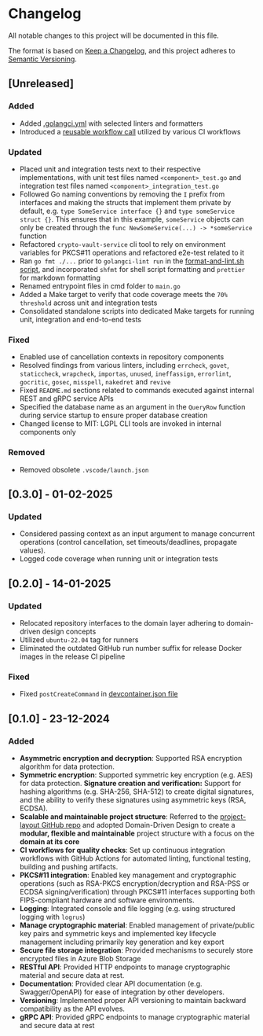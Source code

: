 # Changelog

All notable changes to this project will be documented in this file.

The format is based on [Keep a Changelog](https://keepachangelog.com/en/1.0.0/),
and this project adheres to [Semantic Versioning](https://semver.org/spec/v2.0.0.html).

## [Unreleased]

### Added

- Added [.golangci.yml](./.golangci.yml) with selected linters and formatters
- Introduced a [reusable workflow call](./.github/workflows/_test.yml) utilized by various CI workflows

### Updated

- Placed unit and integration tests next to their respective implementations, with unit test files named `<component>_test.go` and integration test files named `<component>_integration_test.go`
- Followed Go naming conventions by removing the `I` prefix from interfaces and making the structs that implement them private by default, e.g. `type SomeService interface {}` and `type someService struct {}`. This ensures that in this example, `someService` objects can only be created through the `func NewSomeService(...) -> *someService` function
- Refactored `crypto-vault-service` cli tool to rely on environment variables for PKCS#11 operations and refactored e2e-test related to it
- Ran `go fmt ./...` prior to `golangci-lint run` in the [format-and-lint.sh script](./scripts/format-and-lint.sh), and incorporated `shfmt` for shell script formatting and `prettier` for markdown formatting
- Renamed entrypoint files in cmd folder to `main.go`
- Added a Make target to verify that code coverage meets the `70% threshold` across unit and integration tests
- Consolidated standalone scripts into dedicated Make targets for running unit, integration and end-to-end tests

### Fixed

- Enabled use of cancellation contexts in repository components
- Resolved findings from various linters, including `errcheck`, `govet`, `staticcheck`, `wrapcheck`, `importas`, `unused`, `ineffassign`, `errorlint`, `gocritic`, `gosec`, `misspell`, `nakedret` and `revive`
- Fixed `README.md` sections related to commands executed against internal REST and gRPC service APIs
- Specified the database name as an argument in the `QueryRow` function during service startup to ensure proper database creation
- Changed license to MIT: LGPL CLI tools are invoked in internal components only

### Removed

- Removed obsolete `.vscode/launch.json`

## [0.3.0] - 01-02-2025

### Updated

- Considered passing context as an input argument to manage concurrent operations (control cancellation, set timeouts/deadlines, propagate values).
- Logged code coverage when running unit or integration tests

## [0.2.0] - 14-01-2025

### Updated

- Relocated repository interfaces to the domain layer adhering to domain-driven design concepts
- Utilized `ubuntu-22.04` tag for runners
- Eliminated the outdated GitHub run number suffix for release Docker images in the release CI pipeline

### Fixed

- Fixed `postCreateCommand` in [devcontainer.json file](./.devcontainer/devcontainer.json)

## [0.1.0] - 23-12-2024

### Added

- **Asymmetric encryption and decryption**: Supported RSA encryption algorithm for data protection.
- **Symmetric encryption**: Supported symmetric key encryption (e.g. AES) for data protection.
  **Signature creation and verification:** Support for hashing algorithms (e.g. SHA-256, SHA-512) to create digital signatures, and the ability to verify these signatures using asymmetric keys (RSA, ECDSA).
- **Scalable and maintainable project structure**: Referred to the [project-layout GitHub repo](https://github.com/golang-standards/project-layout) and adopted Domain-Driven Design to create a **modular, flexible and maintainable** project structure with a focus on the **domain at its core**
- **CI workflows for quality checks**: Set up continuous integration workflows with GitHub Actions for automated linting, functional testing, building and pushing artifacts.
- **PKCS#11 integration**: Enabled key management and cryptographic operations (such as RSA-PKCS encryption/decryption and RSA-PSS or ECDSA signing/verification) through PKCS#11 interfaces supporting both FIPS-compliant hardware and software environments.
- **Logging**: Integrated console and file logging (e.g. using structured logging with `logrus`)
- **Manage cryptographic material**: Enabled management of private/public key pairs and symmetric keys and implemented key lifecycle management including primarily key generation and key export
- **Secure file storage integration**: Provided mechanisms to securely store encrypted files in Azure Blob Storage
- **RESTful API**: Provided HTTP endpoints to manage cryptographic material and secure data at rest.
- **Documentation**: Provided clear API documentation (e.g. Swagger/OpenAPI) for ease of integration by other developers.
- **Versioning**: Implemented proper API versioning to maintain backward compatibility as the API evolves.
- **gRPC API**: Provided gRPC endpoints to manage cryptographic material and secure data at rest
